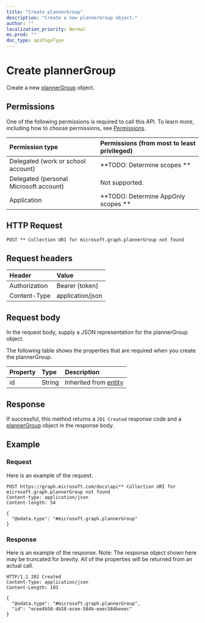 ```yaml
---
title: "Create plannerGroup"
description: "Create a new plannerGroup object."
author: ""
localization_priority: Normal
ms.prod: ""
doc_type: apiPageType
---
```


# Create plannerGroup

Create a new [plannerGroup](../resources/plannergroup.md) object.

## Permissions
One of the following permissions is required to call this API. To learn more, including how to choose permissions, see [Permissions](/concepts/permissions-reference.md).

|Permission type|Permissions (from most to least privileged)|
|:---|:---|
|Delegated (work or school account)|**TODO: Determine scopes **|
|Delegated (personal Microsoft account)|Not supported.|
|Application|**TODO: Determine AppOnly scopes **|

## HTTP Request
<!-- {
  "blockType": "ignored"
}
-->
``` http
POST ** Collection URI for microsoft.graph.plannerGroup not found
```

## Request headers
|Header|Value|
|:---|:---|
|Authorization|Bearer {token}|
|Content-Type|application/json|

## Request body
In the request body, supply a JSON representation for the plannerGroup object.

The following table shows the properties that are required when you create the plannerGroup.

|Property|Type|Description|
|:---|:---|:---|
|id|String| Inherited from [entity](../resources/entity.md)|



## Response
If successful, this method returns a `201 Created` response code and a [plannerGroup](../resources/plannergroup.md) object in the response body.

## Example

### Request
Here is an example of the request.
<!-- {
  "blockType": "request",
  "name": "create_plannergroup_from_"
}
-->
``` http
POST https://graph.microsoft.com/docs\api** Collection URI for microsoft.graph.plannerGroup not found
Content-type: application/json
Content-length: 54

{
  "@odata.type": "#microsoft.graph.plannerGroup"
}
```

### Response
Here is an example of the response. Note: The response object shown here may be truncated for brevity. All of the properties will be returned from an actual call.
<!-- {
  "blockType": "response",
  "truncated": true,
  "@odata.type": "microsoft.graph.plannergroup"
}
-->
``` http
HTTP/1.1 201 Created
Content-Type: application/json
Content-Length: 103

{
  "@odata.type": "#microsoft.graph.plannerGroup",
  "id": "ecee4b58-4b58-ecee-584b-eeec584beeec"
}
```

